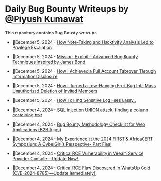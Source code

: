 # Daily Bug Bounty Writeups by [@Piyush Kumawat](https://twitter.com/piyush_supiy) 
This repository contains Bug Bounty writeups

<!-- BLOG-POST-LIST:START -->
 - 💯December 5, 2024 - [How Note-Taking and Hacktivity Analysis Led to Privilege Escalation](https://medium.com/@ahmedsamirghallab/how-note-taking-and-hacktivity-analysis-led-to-privilege-escalation-627aaf3bbd84?source=rss------bug_bounty-5) 

 - 💯December 5, 2024 - [Mission: Exploit – Advanced Bug Bounty Techniques Inspired by James Bond](https://bitpanic.medium.com/mission-exploit-advanced-bug-bounty-techniques-inspired-by-james-bond-a891ee3d0ef9?source=rss------bug_bounty-5) 

 - 💯December 5, 2024 - [How I Achieved a Full Account Takeover Through Information Disclosure](https://medium.com/@ahmedsamirghallab/how-i-achieved-a-full-account-takeover-through-information-disclosure-16c6f697b76e?source=rss------bug_bounty-5) 

 - 💯December 5, 2024 - [How I Turned a Low-Hanging Fruit Bug Into Mass Unauthorized Deletion of Invited Members](https://medium.com/@ahmedsamirghallab/how-i-turned-a-low-hanging-fruit-bug-into-mass-unauthorized-deletion-of-invited-members-6f195deffe11?source=rss------bug_bounty-5) 

 - 💯December 5, 2024 - [How To Find Sensitive Log Files Easily..](https://medium.com/@josuofficial327/how-to-find-sensitive-log-files-easily-1dd14bb5f221?source=rss------bug_bounty-5) 

 - 💯December 4, 2024 - [SQL injection UNION attack, finding a column containing text](https://medium.com/@Laxious8848/sql-injection-union-attack-finding-a-column-containing-text-10a0e36cc062?source=rss------bug_bounty-5) 

 - 💯December 4, 2024 - [Bug Bounty Methodology Checklist for Web Applications &lpar;B2B Apps&rpar;](https://thexssrat.medium.com/bug-bounty-methodology-checklist-for-web-applications-b2b-apps-b876a20236d0?source=rss------bug_bounty-5) 

 - 💯December 4, 2024 - [My Experience at the 2024 FIRST &amp; AfricaCERT Symposium: A CyberGirl’s Perspective- Part Final](https://medium.com/@.rai/my-experience-at-the-2024-first-africacert-symposium-a-cybergirls-perspective-part-final-b190349785b4?source=rss------bug_bounty-5) 

 - 💯December 4, 2024 - [Critical RCE Vulnerability in Veeam Service Provider Console — Update Now! ️](https://medium.com/@wiretor/critical-rce-vulnerability-in-veeam-service-provider-console-update-now-%EF%B8%8F-1e147e98458b?source=rss------bug_bounty-5) 

 - 💯December 4, 2024 - [Critical RCE Flaw Discovered in WhatsUp Gold &lpar;CVE-2024–8785&rpar; — Update Immediately! ️](https://medium.com/@wiretor/critical-rce-flaw-discovered-in-whatsup-gold-cve-2024-8785-update-immediately-%EF%B8%8F-8b6e69c183ab?source=rss------bug_bounty-5) 
<!-- BLOG-POST-LIST:END -->
